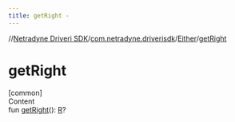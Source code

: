 ```yaml
---
title: getRight -
---
```

//[Netradyne Driveri SDK](../../index.md)/[com.netradyne.driverisdk](../index.md)/[Either](index.md)/[getRight](get-right.md)



# getRight  
[common]  
Content  
fun [getRight](get-right.md)(): [R](index.md)?  



